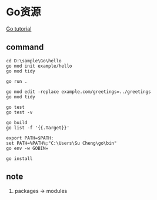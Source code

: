 # Go资源
[Go tutorial](https://go.dev/doc/tutorial/)

## command
```
cd D:\sample\Go\hello
go mod init example/hello
go mod tidy

go run .
```
```
go mod edit -replace example.com/greetings=../greetings
go mod tidy
```
```
go test
go test -v
```
```
go build
go list -f '{{.Target}}'

export PATH=$PATH:
set PATH=%PATH%;"C:\Users\Su Cheng\go\bin"
go env -w GOBIN=

go install

```
## note
1. packages -> modules